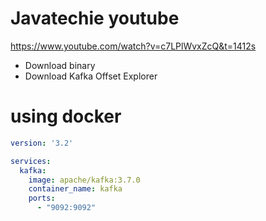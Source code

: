 # Javatechie youtube
https://www.youtube.com/watch?v=c7LPlWvxZcQ&t=1412s
* Download binary
* Download Kafka Offset Explorer

# using docker
```yaml
version: '3.2'

services:
  kafka:
    image: apache/kafka:3.7.0
    container_name: kafka
    ports:
      - "9092:9092"
```

